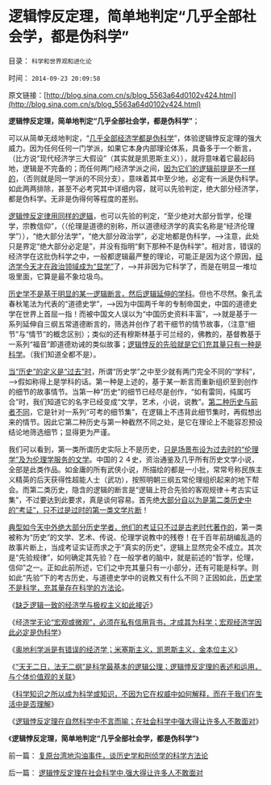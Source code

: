 # 逻辑悖反定理，简单地判定“几乎全部社会学，都是伪科学”

目录： `科学和世界观和进化论` 

时间： `2014-09-23 20:09:58` 

原文链接：[http://blog.sina.com.cn/s/blog_5563a64d0102v424.html](http://blog.sina.com.cn/s/blog_5563a64d0102v424.html)

**逻辑悖反定理，简单地判定“几乎全部社会学，都是伪科学”**；

可以从简单无歧地判定，“[几乎全部经济学都是伪科学](../../../2014/9/17/缺乏逻辑一致的经济学与极权主义如此接近！.md)”，体验逻辑悖反定理的强大威力。因为任何任何一门学派，如果它本身内部理论体系，具备多于一个断言，（比方说“现代经济学三大假设”（其实就是凯恩斯主义）），就将意味着它最起码地，逻辑是不完备的；而任何两门经济学派之间，[因为它们的逻辑前提是不一样的](../../../2014/9/20/逻辑悖反定理，最常用的证伪逻辑.md)，（否则就是同一学派的不同分支），意味着其中至少地，必定有一派是伪科学。如此两两排除，甚至不必考究其中详细内容，就可以先验判定，绝大部分经济学，都是伪科学。无非是伪得何等程度的差别。

[逻辑悖反定律用同样的逻辑](../../../2014/9/22/逻辑悖反定理在社会科学中,强大得让许多人不敢面对.md)，也可以先验的判定，“至少绝对大部分哲学，伦理学，宗教信仰”，（（伦理是道德的别称，所以道德经济学的真实名称是“经济伦理学”）），“绝大部分法学”，“绝大部分政治学”，必定地都是伪科学，——>注意，此处只是界定“绝大部分必定是”，并没有指明“剩下那种不是伪科学”。相对言，错误的经济学在这批伪科学之中，一般都逻辑最严整的理论，可能正是因为这个原因，[经济学今天才在政治领域成为“显学”](../../../2014/9/18/“微观经济学”被政治宏观化，将导致资源超配和特殊利益集团.md)了，——>并非因为它科学了，而是在明显一堆垃圾里面，它算是最不象垃圾鸟。

[历史学不是基于明显的某一逻辑断言，然后逻辑延伸的学科](../../../2010/2/4/历史是个啥玩意？历史权威和资料可信吗？.md)。但也不尽然。象孔孟春秋笔法为代表的“道德史学”，——>因为中国两千年的专制帝国史，中国的道德史学在世界上首屈一指！而被中国文人误以为“中国历史资料丰富”，——>就是基于一系列延伸自三纲五常道德断言的，筛选并创作了若干细节的情节故事，（注意“细节”与“情节”的概念区别）；类似的还有穆斯林基于可兰经的，佛教的，基督教基于一系列“福音”即道德劝诫的类似故事；[逻辑悖反的先验就是它们充其量只有一种是科学](../../../2014/9/21/逻辑悖反不是辩证法，科学之所以成为知识.md)。（我们知道全都不是）。

[当“历史”的定义是“过去”时](../../../2008/10/25/历史，你的名字叫故事.md)，所谓“历史学”之中至少就有两门完全不同的“学科”，——>假如称得上是学科的话。第一种是上述的，基于某一断言而重新组织至到创作的细节的故事情节。当第一种“历史”的细节已经尽是创作，“如有雷同，纯属巧合”时，我们知道它的名字已经变成“文学，艺术，小说，说教”。[第二种历史与前者不同](../../../2008/11/2/现代历史学观，和现代历史学家.md)，它是针对一系列“可考的细节集”，在逻辑上不违背此细节集时，再假想出来的情节。因此它第二种历史与第一种截然不同之处，是它在理论上不能容忍预设结论地筛选细节；显得更为严谨。

我们可以看到，第一类所谓历史实际上不是历史，[只是场景布设为过去时的“伦理学”及为伦理学服务的文学](../../../2008/10/25/袁崇焕的是是非非：历史，不是道德素材库.md)。中国的２４史，资治通鉴及几乎所有历史文学小说，全部是此类作品。如金庸的所有武侠小说，所描绘的都是一小批，常常号称民族主义精英的后天获得性超能人士（武功），按照明朝三纲五常伦理组织起来的地下帮会。而第二类历史，隐含的逻辑的断言是“逻辑上符合先验的客观规律＋考古实证集”，不过要达到此要求，真是谈何容易。首先绝[大部分自以为是第二类历史中的“考证”，只不过是过时的第一类文学片断](../../../2008/10/25/明末历史在儒教道德口水仗中模糊.md)！

[典型如今天中外绝大部分历史学者，他们的考证只不过是古老时代著作的](../../../2010/4/19/进化论和经济学令历史分析成为科学.md)，第一类被称为“历史”的文学、艺术、传说、伦理学说教中的残卷！在千百年前胡编乱造的故事片断上，当成考证实证而求之于“真实的历史”，逻辑上显然完全不成立。其次是“先验规律”，如何确定其先验？在一般学者的脑中，就是前述的“哲学，伦理，信仰”之一。正如此前所述，它们之中充其量只有一小部分，还有可能是科学。则如此“先验”下的考古历史，与道德史学中的说教又有什么不同？正因如此，[历史学不是科学，充其量存在科学的方法论](../../../2010/2/4/阅读历史和现实认识的方法论.md)。

《[缺乏逻辑一致的经济学与极权主义如此接近](../../../2014/9/17/缺乏逻辑一致的经济学与极权主义如此接近！.md)》

《经[济学无论“宏观或微观”，必须在私有信用背书，才成其为科学；宏观经济学因此必定是伪科学](../../../2014/9/18/“微观经济学”被政治宏观化，将导致资源超配和特殊利益集团.md)》

《[奥地利学派是有错误的经济学；米塞斯主义，凯恩斯主义，金本位主义](../../../2014/9/19/现代经济学的“现代≠科学”，奥地利学派的错误，及凯恩斯中的正确.md)》

《[“天无二日，法无二纲”是科学最基本的逻辑公理；逻辑悖反定理的表述和运用，与个体价值观的关联](../../../2014/9/20/逻辑悖反定理，最常用的证伪逻辑.md)》

《[科学知识之所以成为科学或知识，不因为它在权威中如何解释，而在于我们在生活中是否理解](../../../2014/9/21/逻辑悖反不是辩证法，科学之所以成为知识.md)》

《[逻辑悖反定理在自然科学中不言而喻；在社会科学中强大得让许多人不敢面对](../../../2014/9/22/逻辑悖反定理在社会科学中,强大得让许多人不敢面对.md)》

《**逻辑悖反定理，简单地判定“几乎全部社会学，都是伪科学”**》

前一篇： [复原台湾地沟油事件，谈历史学和刑侦学的科学方法论](../../../2014/9/23/复原台湾地沟油事件，谈历史学和刑侦学的科学方法论.md)

后一篇： [逻辑悖反定理在社会科学中,强大得让许多人不敢面对](../../../2014/9/22/逻辑悖反定理在社会科学中,强大得让许多人不敢面对.md)

